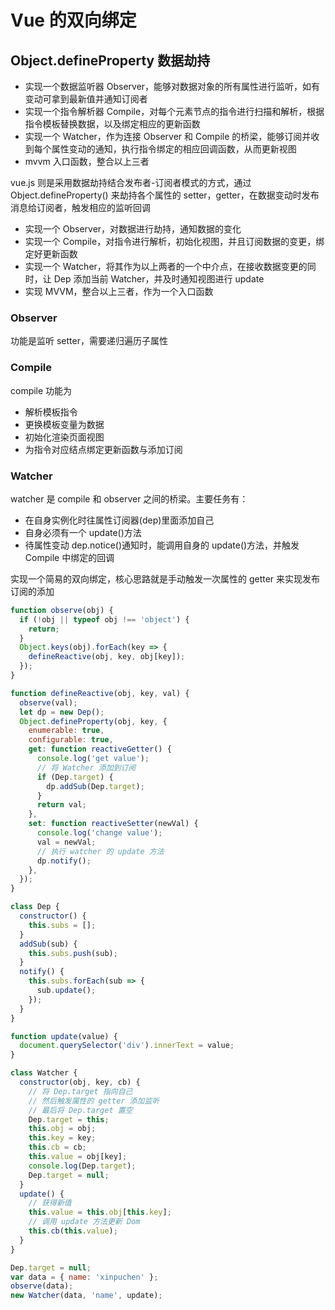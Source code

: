 # Vue 的双向绑定

## Object.defineProperty 数据劫持

- 实现一个数据监听器 Observer，能够对数据对象的所有属性进行监听，如有变动可拿到最新值并通知订阅者
- 实现一个指令解析器 Compile，对每个元素节点的指令进行扫描和解析，根据指令模板替换数据，以及绑定相应的更新函数
- 实现一个 Watcher，作为连接 Observer 和 Compile 的桥梁，能够订阅并收到每个属性变动的通知，执行指令绑定的相应回调函数，从而更新视图
- mvvm 入口函数，整合以上三者

vue.js 则是采用数据劫持结合发布者-订阅者模式的方式，通过 Object.defineProperty() 来劫持各个属性的 setter，getter，在数据变动时发布消息给订阅者，触发相应的监听回调

- 实现一个 Observer，对数据进行劫持，通知数据的变化
- 实现一个 Compile，对指令进行解析，初始化视图，并且订阅数据的变更，绑定好更新函数
- 实现一个 Watcher，将其作为以上两者的一个中介点，在接收数据变更的同时，让 Dep 添加当前 Watcher，并及时通知视图进行 update
- 实现 MVVM，整合以上三者，作为一个入口函数

### Observer

功能是监听 setter，需要递归遍历子属性

### Compile

compile 功能为

- 解析模板指令
- 更换模板变量为数据
- 初始化渲染页面视图
- 为指令对应结点绑定更新函数与添加订阅

### Watcher

watcher 是 compile 和 observer 之间的桥梁。主要任务有：

- 在自身实例化时往属性订阅器(dep)里面添加自己
- 自身必须有一个 update()方法
- 待属性变动 dep.notice()通知时，能调用自身的 update()方法，并触发 Compile 中绑定的回调

实现一个简易的双向绑定，核心思路就是手动触发一次属性的 getter 来实现发布订阅的添加

```js
function observe(obj) {
  if (!obj || typeof obj !== 'object') {
    return;
  }
  Object.keys(obj).forEach(key => {
    defineReactive(obj, key, obj[key]);
  });
}

function defineReactive(obj, key, val) {
  observe(val);
  let dp = new Dep();
  Object.defineProperty(obj, key, {
    enumerable: true,
    configurable: true,
    get: function reactiveGetter() {
      console.log('get value');
      // 将 Watcher 添加到订阅
      if (Dep.target) {
        dp.addSub(Dep.target);
      }
      return val;
    },
    set: function reactiveSetter(newVal) {
      console.log('change value');
      val = newVal;
      // 执行 watcher 的 update 方法
      dp.notify();
    },
  });
}

class Dep {
  constructor() {
    this.subs = [];
  }
  addSub(sub) {
    this.subs.push(sub);
  }
  notify() {
    this.subs.forEach(sub => {
      sub.update();
    });
  }
}

function update(value) {
  document.querySelector('div').innerText = value;
}

class Watcher {
  constructor(obj, key, cb) {
    // 将 Dep.target 指向自己
    // 然后触发属性的 getter 添加监听
    // 最后将 Dep.target 置空
    Dep.target = this;
    this.obj = obj;
    this.key = key;
    this.cb = cb;
    this.value = obj[key];
    console.log(Dep.target);
    Dep.target = null;
  }
  update() {
    // 获得新值
    this.value = this.obj[this.key];
    // 调用 update 方法更新 Dom
    this.cb(this.value);
  }
}

Dep.target = null;
var data = { name: 'xinpuchen' };
observe(data);
new Watcher(data, 'name', update);
```
